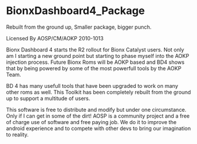 BionxDashboard4_Package
=======================

Rebuilt from the ground up, Smaller package, bigger punch. 

Licensed By AOSP/CM/AOKP 2010-1013

Bionx Dashboard 4 starts the R2 rollout for Bionx Catalyst users. Not only am I starting a new ground point but starting to phase myself into the AOKP injection process. Future Bionx Roms will be AOKP based and BD4 shows that by being powered by some of the most powerfull tools by the AOKP Team.

BD 4 has many usefull tools that have been upgraded to work on many other roms as well. This Toolkit has been completely rebuilt from the ground up to support a multitude of users.

This software is free to distribute and modify but under one circumstance. Only if I can get in some of the dirt! AOSP is a community project and a free of charge use of software and free paying job. We do it to improve the android experience and to compete with other devs to bring our imagination to reality.
